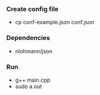 ### Create config file
- cp conf-example.json conf.json

### Dependencies
- nlohmann/json

### Run
- g++ main.cpp
- sudo a.out